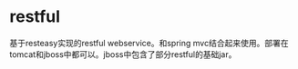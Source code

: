 # restful
基于resteasy实现的restful webservice。和spring mvc结合起来使用。部署在tomcat和jboss中都可以。jboss中包含了部分restful的基础jar。
